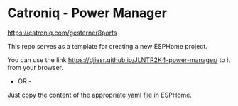# Catroniq - Power Manager

https://catroniq.com/gesterner8ports


This repo serves as a template for creating a new ESPHome project.

You can use the link https://djiesr.github.io/JLNTR2K4-power-manager/ to it from your browser.

 - OR - 

Just copy the content of the appropriate yaml file in ESPHome.
